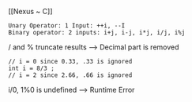[[Nexus ~ C]]
```
Unary Operator: 1 Input: ++i, --I
Binary operator: 2 inputs: i+j, i-j, i*j, i/j, i%j
```

/ and % truncate results --> Decimal part is removed
```int i = 2/3 ;
// i = 0 since 0.33, .33 is ignored
int i = 8/3 ;
// i = 2 since 2.66, .66 is ignored
```
i/0, 1%0 is undefined --> Runtime Error
